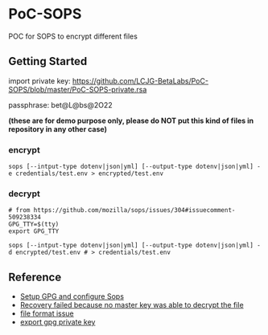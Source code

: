 # PoC-SOPS
POC for SOPS to encrypt different files


## Getting Started

import private key: https://github.com/LCJG-BetaLabs/PoC-SOPS/blob/master/PoC-SOPS-private.rsa

passphrase: bet@L@bs@2O22

**(these are for demo purpose only, please do NOT put this kind of files in repository in any other case)**

### encrypt

`sops [--intput-type dotenv|json|yml] [--output-type dotenv|json|yml] -e credentials/test.env > encrypted/test.env`

### decrypt

```
# from https://github.com/mozilla/sops/issues/304#issuecomment-509238334
GPG_TTY=$(tty)
export GPG_TTY

sops [--intput-type dotenv|json|yml] [--output-type dotenv|json|yml] -d encrypted/test.env # > credentials/test.env
```

## Reference

- [Setup GPG and configure Sops](https://www.varokas.com/secrets-in-code-with-mozilla-sops/)
- [Recovery failed because no master key was able to decrypt the file](https://github.com/mozilla/sops/issues/304#issuecomment-509238334)
- [file format issue](https://github.com/mozilla/sops/issues/367)
- [export gpg private key](https://makandracards.com/makandra-orga/37763-gpg-extract-private-key-and-import-on-different-machine)

